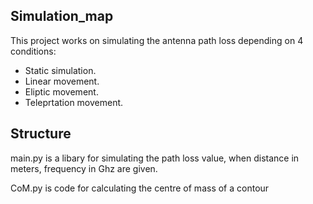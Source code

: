 ## Simulation_map
This project works on simulating the antenna path loss depending on 4 conditions:

+ Static simulation.
+ Linear movement.
+ Eliptic movement.
+ Teleprtation movement.

## Structure
main.py is a libary for simulating the path loss value, when distance in meters, frequency in Ghz are given.

CoM.py is code for calculating the centre of mass of a contour
